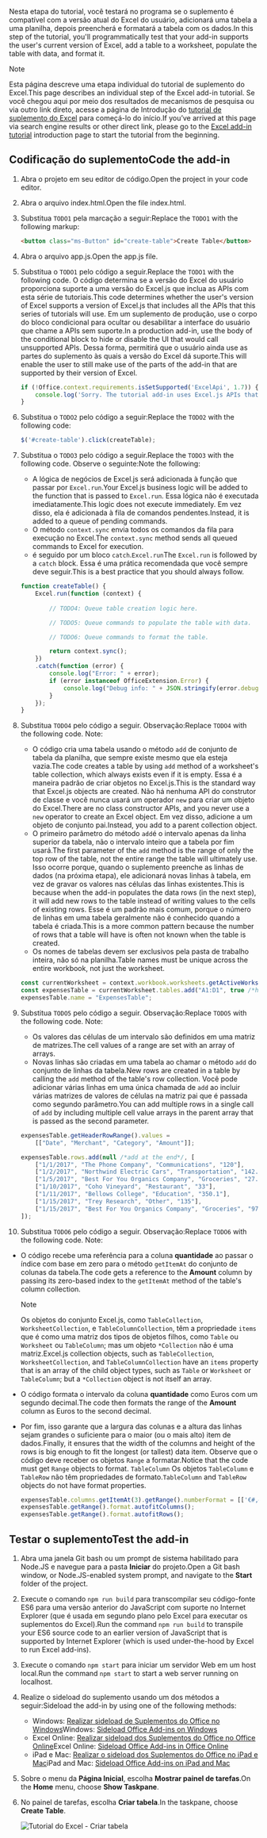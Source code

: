 <span data-ttu-id="4d03e-101">Nesta etapa do tutorial, você testará no programa se o suplemento é compatível com a versão atual do Excel do usuário, adicionará uma tabela a uma planilha, depois preencherá e formatará a tabela com os dados.</span><span class="sxs-lookup"><span data-stu-id="4d03e-101">In this step of the tutorial, you'll programmatically test that your add-in supports the user's current version of Excel, add a table to a worksheet, populate the table with data, and format it.</span></span>

> [!NOTE]
> <span data-ttu-id="4d03e-102">Esta página descreve uma etapa individual do tutorial de suplemento do Excel.</span><span class="sxs-lookup"><span data-stu-id="4d03e-102">This page describes an individual step of the Excel add-in tutorial.</span></span> <span data-ttu-id="4d03e-103">Se você chegou aqui por meio dos resultados de mecanismos de pesquisa ou via outro link direto, acesse a página de Introdução do [tutorial de suplemento do Excel](../tutorials/excel-tutorial.yml) para começá-lo do início.</span><span class="sxs-lookup"><span data-stu-id="4d03e-103">If you’ve arrived at this page via search engine results or other direct link, please go to the [Excel add-in tutorial](../tutorials/excel-tutorial.yml) introduction page to start the tutorial from the beginning.</span></span>

## <a name="code-the-add-in"></a><span data-ttu-id="4d03e-104">Codificação do suplemento</span><span class="sxs-lookup"><span data-stu-id="4d03e-104">Code the add-in</span></span>

1. <span data-ttu-id="4d03e-105">Abra o projeto em seu editor de código.</span><span class="sxs-lookup"><span data-stu-id="4d03e-105">Open the project in your code editor.</span></span> 
2. <span data-ttu-id="4d03e-106">Abra o arquivo index.html.</span><span class="sxs-lookup"><span data-stu-id="4d03e-106">Open the file index.html.</span></span>
3. <span data-ttu-id="4d03e-107">Substitua `TODO1` pela marcação a seguir:</span><span class="sxs-lookup"><span data-stu-id="4d03e-107">Replace the `TODO1` with the following markup:</span></span>

    ```html
    <button class="ms-Button" id="create-table">Create Table</button>
    ```

4. <span data-ttu-id="4d03e-108">Abra o arquivo app.js.</span><span class="sxs-lookup"><span data-stu-id="4d03e-108">Open the app.js file.</span></span>
5. <span data-ttu-id="4d03e-109">Substitua o `TODO1` pelo código a seguir.</span><span class="sxs-lookup"><span data-stu-id="4d03e-109">Replace the `TODO1` with the following code.</span></span> <span data-ttu-id="4d03e-110">O código determina se a versão do Excel do usuário proporciona suporte a uma versão do Excel.js que inclua as APIs com esta série de tutoriais.</span><span class="sxs-lookup"><span data-stu-id="4d03e-110">This code determines whether the user's version of Excel supports a version of Excel.js that includes all the APIs that this series of tutorials will use.</span></span> <span data-ttu-id="4d03e-111">Em um suplemento de produção, use o corpo do bloco condicional para ocultar ou desabilitar a interface do usuário que chame a APIs sem suporte.</span><span class="sxs-lookup"><span data-stu-id="4d03e-111">In a production add-in, use the body of the conditional block to hide or disable the UI that would call unsupported APIs.</span></span> <span data-ttu-id="4d03e-112">Dessa forma, permitirá que o usuário ainda use as partes do suplemento às quais a versão do Excel dá suporte.</span><span class="sxs-lookup"><span data-stu-id="4d03e-112">This will enable the user to still make use of the parts of the add-in that are supported by their version of Excel.</span></span>

    ```js
    if (!Office.context.requirements.isSetSupported('ExcelApi', 1.7)) {
        console.log('Sorry. The tutorial add-in uses Excel.js APIs that are not available in your version of Office.');
    } 
    ```

6. <span data-ttu-id="4d03e-113">Substitua o `TODO2` pelo código a seguir:</span><span class="sxs-lookup"><span data-stu-id="4d03e-113">Replace the `TODO2` with the following code:</span></span>

    ```js
    $('#create-table').click(createTable);
    ```

7. <span data-ttu-id="4d03e-114">Substitua o `TODO3` pelo código a seguir.</span><span class="sxs-lookup"><span data-stu-id="4d03e-114">Replace the `TODO3` with the following code.</span></span> <span data-ttu-id="4d03e-115">Observe o seguinte:</span><span class="sxs-lookup"><span data-stu-id="4d03e-115">Note the following:</span></span>
   - <span data-ttu-id="4d03e-116">A lógica de negócios de Excel.js será adicionada à função que passar por `Excel.run`.</span><span class="sxs-lookup"><span data-stu-id="4d03e-116">Your Excel.js business logic will be added to the function that is passed to `Excel.run`.</span></span> <span data-ttu-id="4d03e-117">Essa lógica não é executada imediatamente.</span><span class="sxs-lookup"><span data-stu-id="4d03e-117">This logic does not execute immediately.</span></span> <span data-ttu-id="4d03e-118">Em vez disso, ela é adicionada à fila de comandos pendentes.</span><span class="sxs-lookup"><span data-stu-id="4d03e-118">Instead, it is added to a queue of pending commands.</span></span>
   - <span data-ttu-id="4d03e-119">O método `context.sync` envia todos os comandos da fila para execução no Excel.</span><span class="sxs-lookup"><span data-stu-id="4d03e-119">The `context.sync` method sends all queued commands to Excel for execution.</span></span>
   - <span data-ttu-id="4d03e-120">é seguido por um bloco `catch`.`Excel.run`</span><span class="sxs-lookup"><span data-stu-id="4d03e-120">The `Excel.run` is followed by a `catch` block.</span></span> <span data-ttu-id="4d03e-121">Essa é uma prática recomendada que você sempre deve seguir.</span><span class="sxs-lookup"><span data-stu-id="4d03e-121">This is a best practice that you should always follow.</span></span> 

    ```js
    function createTable() {
        Excel.run(function (context) {
            
            // TODO4: Queue table creation logic here.

            // TODO5: Queue commands to populate the table with data.

            // TODO6: Queue commands to format the table.

            return context.sync();
        })
        .catch(function (error) {
            console.log("Error: " + error);
            if (error instanceof OfficeExtension.Error) {
                console.log("Debug info: " + JSON.stringify(error.debugInfo));
            }
        });
    }
    ``` 

8. <span data-ttu-id="4d03e-p106">Substitua `TODO4` pelo código a seguir. Observação:</span><span class="sxs-lookup"><span data-stu-id="4d03e-p106">Replace `TODO4` with the following code. Note:</span></span>
   - <span data-ttu-id="4d03e-124">O código cria uma tabela usando o método `add` de conjunto de tabela da planilha, que sempre existe mesmo que ela esteja vazia.</span><span class="sxs-lookup"><span data-stu-id="4d03e-124">The code creates a table by using `add` method of a worksheet's table collection, which always exists even if it is empty.</span></span> <span data-ttu-id="4d03e-125">Essa é a maneira padrão de criar objetos no Excel.js.</span><span class="sxs-lookup"><span data-stu-id="4d03e-125">This is the standard way that Excel.js objects are created.</span></span> <span data-ttu-id="4d03e-126">Não há nenhuma API do construtor de classe e você nunca usará um operador `new` para criar um objeto do Excel.</span><span class="sxs-lookup"><span data-stu-id="4d03e-126">There are no class constructor APIs, and you never use a `new` operator to create an Excel object.</span></span> <span data-ttu-id="4d03e-127">Em vez disso, adicione a um objeto de conjunto pai.</span><span class="sxs-lookup"><span data-stu-id="4d03e-127">Instead, you add to a parent collection object.</span></span> 
   - <span data-ttu-id="4d03e-128">O primeiro parâmetro do método `add`é o intervalo apenas da linha superior da tabela, não o intervalo inteiro que a tabela por fim usará.</span><span class="sxs-lookup"><span data-stu-id="4d03e-128">The first parameter of the `add` method is the range of only the top row of the table, not the entire range the table will ultimately use.</span></span> <span data-ttu-id="4d03e-129">Isso ocorre porque, quando o suplemento preenche as linhas de dados (na próxima etapa), ele adicionará novas linhas à tabela, em vez de gravar os valores nas células das linhas existentes.</span><span class="sxs-lookup"><span data-stu-id="4d03e-129">This is because when the add-in populates the data rows (in the next step), it will add new rows to the table instead of writing values to the cells of existing rows.</span></span> <span data-ttu-id="4d03e-130">Esse é um padrão mais comum, porque o número de linhas em uma tabela geralmente não é conhecido quando a tabela é criada.</span><span class="sxs-lookup"><span data-stu-id="4d03e-130">This is a more common pattern because the number of rows that a table will have is often not known when the table is created.</span></span> 
   - <span data-ttu-id="4d03e-131">Os nomes de tabelas devem ser exclusivos pela pasta de trabalho inteira, não só na planilha.</span><span class="sxs-lookup"><span data-stu-id="4d03e-131">Table names must be unique across the entire workbook, not just the worksheet.</span></span>

    ```js
    const currentWorksheet = context.workbook.worksheets.getActiveWorksheet();
    const expensesTable = currentWorksheet.tables.add("A1:D1", true /*hasHeaders*/);
    expensesTable.name = "ExpensesTable";
    ``` 

9. <span data-ttu-id="4d03e-p109">Substitua `TODO5` pelo código a seguir. Observação:</span><span class="sxs-lookup"><span data-stu-id="4d03e-p109">Replace `TODO5` with the following code. Note:</span></span>
   - <span data-ttu-id="4d03e-134">Os valores das células de um intervalo são definidos em uma matriz de matrizes.</span><span class="sxs-lookup"><span data-stu-id="4d03e-134">The cell values of a range are set with an array of arrays.</span></span>
   - <span data-ttu-id="4d03e-135">Novas linhas são criadas em uma tabela ao chamar o método `add` do conjunto de linhas da tabela.</span><span class="sxs-lookup"><span data-stu-id="4d03e-135">New rows are created in a table by calling the `add` method of the table's row collection.</span></span> <span data-ttu-id="4d03e-136">Você pode adicionar várias linhas em uma única chamada de `add` ao incluir várias matrizes de valores de células na matriz pai que é passada como segundo parâmetro.</span><span class="sxs-lookup"><span data-stu-id="4d03e-136">You can add multiple rows in a single call of `add` by including multiple cell value arrays in the parent array that is passed as the second parameter.</span></span>

    ```js
    expensesTable.getHeaderRowRange().values = 
        [["Date", "Merchant", "Category", "Amount"]];

    expensesTable.rows.add(null /*add at the end*/, [
        ["1/1/2017", "The Phone Company", "Communications", "120"],
        ["1/2/2017", "Northwind Electric Cars", "Transportation", "142.33"],
        ["1/5/2017", "Best For You Organics Company", "Groceries", "27.9"],
        ["1/10/2017", "Coho Vineyard", "Restaurant", "33"],
        ["1/11/2017", "Bellows College", "Education", "350.1"],
        ["1/15/2017", "Trey Research", "Other", "135"],
        ["1/15/2017", "Best For You Organics Company", "Groceries", "97.88"]
    ]);
    ``` 

10. <span data-ttu-id="4d03e-p111">Substitua `TODO6` pelo código a seguir. Observação:</span><span class="sxs-lookup"><span data-stu-id="4d03e-p111">Replace `TODO6` with the following code. Note:</span></span>
   - <span data-ttu-id="4d03e-139">O código recebe uma referência para a coluna **quantidade** ao passar o índice com base em zero para o método `getItemAt` do conjunto de colunas da tabela.</span><span class="sxs-lookup"><span data-stu-id="4d03e-139">The code gets a reference to the **Amount** column by passing its zero-based index to the `getItemAt` method of the table's column collection.</span></span> 

     > [!NOTE]
     > <span data-ttu-id="4d03e-140">Os objetos do conjunto Excel.js, como `TableCollection`, `WorksheetCollection`, e `TableColumnCollection`, têm a propriedade `items` que é como uma matriz dos tipos de objetos filhos, como `Table` ou `Worksheet` ou `TableColumn`; mas um objeto `*Collection` não é uma matriz.</span><span class="sxs-lookup"><span data-stu-id="4d03e-140">Excel.js collection objects, such as `TableCollection`, `WorksheetCollection`, and `TableColumnCollection` have an `items` property that is an array of the child object types, such as `Table` or `Worksheet` or `TableColumn`; but a `*Collection` object is not itself an array.</span></span>

   - <span data-ttu-id="4d03e-141">O código formata o intervalo da coluna **quantidade** como Euros com um segundo decimal.</span><span class="sxs-lookup"><span data-stu-id="4d03e-141">The code then formats the range of the **Amount** column as Euros to the second decimal.</span></span> 
   - <span data-ttu-id="4d03e-142">Por fim, isso garante que a largura das colunas e a altura das linhas sejam grandes o suficiente para o maior (ou o mais alto) item de dados.</span><span class="sxs-lookup"><span data-stu-id="4d03e-142">Finally, it ensures that the width of the columns and height of the rows is big enough to fit the longest (or tallest) data item.</span></span> <span data-ttu-id="4d03e-143">Observe que o código deve receber os objetos `Range` a formatar.</span><span class="sxs-lookup"><span data-stu-id="4d03e-143">Notice that the code must get `Range` objects to format.</span></span> <span data-ttu-id="4d03e-144">`TableColumn` Os objetos `TableColumn` e `TableRow` não têm propriedades de formato.</span><span class="sxs-lookup"><span data-stu-id="4d03e-144">`TableColumn` and `TableRow` objects do not have format properties.</span></span>

        ```js
        expensesTable.columns.getItemAt(3).getRange().numberFormat = [['€#,##0.00']];
        expensesTable.getRange().format.autofitColumns();
        expensesTable.getRange().format.autofitRows();
        ``` 

## <a name="test-the-add-in"></a><span data-ttu-id="4d03e-145">Testar o suplemento</span><span class="sxs-lookup"><span data-stu-id="4d03e-145">Test the add-in</span></span>

1. <span data-ttu-id="4d03e-146">Abra uma janela Git bash ou um prompt de sistema habilitado para Node.JS e navegue para a pasta **Iniciar** do projeto.</span><span class="sxs-lookup"><span data-stu-id="4d03e-146">Open a Git bash window, or Node.JS-enabled system prompt, and navigate to the **Start** folder of the project.</span></span>
2. <span data-ttu-id="4d03e-147">Execute o comando `npm run build` para transcompilar seu código-fonte ES6 para uma versão anterior do JavaScript com suporte no Internet Explorer (que é usada em segundo plano pelo Excel para executar os suplementos do Excel).</span><span class="sxs-lookup"><span data-stu-id="4d03e-147">Run the command `npm run build` to transpile your ES6 source code to an earlier version of JavaScript that is supported by Internet Explorer (which is used under-the-hood by Excel to run Excel add-ins).</span></span>
3. <span data-ttu-id="4d03e-148">Execute o comando `npm start` para iniciar um servidor Web em um host local.</span><span class="sxs-lookup"><span data-stu-id="4d03e-148">Run the command `npm start` to start a web server running on localhost.</span></span>   
4. <span data-ttu-id="4d03e-149">Realize o sideload do suplemento usando um dos métodos a seguir:</span><span class="sxs-lookup"><span data-stu-id="4d03e-149">Sideload the add-in by using one of the following methods:</span></span>
    - <span data-ttu-id="4d03e-150">Windows: [Realizar sideload de Suplementos do Office no Windows](../testing/create-a-network-shared-folder-catalog-for-task-pane-and-content-add-ins.md)</span><span class="sxs-lookup"><span data-stu-id="4d03e-150">Windows: [Sideload Office Add-ins on Windows](../testing/create-a-network-shared-folder-catalog-for-task-pane-and-content-add-ins.md)</span></span>
    - <span data-ttu-id="4d03e-151">Excel Online: [Realizar sideload dos Suplementos do Office no Office Online](../testing/sideload-office-add-ins-for-testing.md#sideload-an-office-add-in-on-office-online)</span><span class="sxs-lookup"><span data-stu-id="4d03e-151">Excel Online: [Sideload Office Add-ins in Office Online](../testing/sideload-office-add-ins-for-testing.md#sideload-an-office-add-in-on-office-online)</span></span>
    - <span data-ttu-id="4d03e-152">iPad e Mac: [Realizar o sideload dos Suplementos do Office no iPad e Mac](../testing/sideload-an-office-add-in-on-ipad-and-mac.md)</span><span class="sxs-lookup"><span data-stu-id="4d03e-152">iPad and Mac: [Sideload Office Add-ins on iPad and Mac](../testing/sideload-an-office-add-in-on-ipad-and-mac.md)</span></span>
5. <span data-ttu-id="4d03e-153">Sobre o menu da **Página Inicial**, escolha **Mostrar painel de tarefas**.</span><span class="sxs-lookup"><span data-stu-id="4d03e-153">On the **Home** menu, choose **Show Taskpane**.</span></span>
6. <span data-ttu-id="4d03e-154">No painel de tarefas, escolha **Criar tabela**.</span><span class="sxs-lookup"><span data-stu-id="4d03e-154">In the taskpane, choose **Create Table**.</span></span>

    ![Tutorial do Excel - Criar tabela](../images/excel-tutorial-create-table.png)

